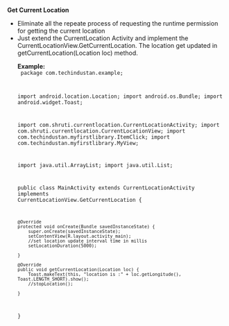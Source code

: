 <b>Get Current Location</b>
<p><ul>
<li>Eliminate all the repeate process of requesting the runtime permission for getting the current location</li>
<li>Just extend the CurrentLocation Activity and implement the CurrentLocationView.GetCurrentLocation. The location get updated in getCurrentLocation(Location loc) method.</li>
</p>





<b>Example:</b><br/>
<code>
package com.techindustan.example;

import android.location.Location;
import android.os.Bundle;
import android.widget.Toast;

import com.shruti.currentlocation.CurrentLocationActivity;
import com.shruti.currentlocation.CurrentLocationView;
import com.techindustan.myfirstlibrary.ItemClick;
import com.techindustan.myfirstlibrary.MyView;

import java.util.ArrayList;
import java.util.List;

public class MainActivity extends CurrentLocationActivity implements  CurrentLocationView.GetCurrentLocation {

   
    @Override
    protected void onCreate(Bundle savedInstanceState) {
        super.onCreate(savedInstanceState);
        setContentView(R.layout.activity_main);
        //set location update interval time in millis
        setLocationDuration(5000);
        
    }

    @Override
    public void getCurrentLocation(Location loc) {
        Toast.makeText(this, "location is :" + loc.getLongitude(), Toast.LENGTH_SHORT).show();
        //stopLocation();

    }


}
</code>
